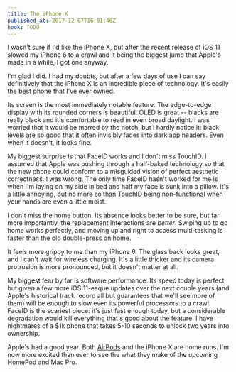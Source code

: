 ```yaml
---
title: The iPhone X
published_at: 2017-12-07T16:01:46Z
hook: TODO
---
```


I wasn't sure if I'd like the iPhone X, but after the
recent release of iOS 11 slowed my iPhone 6 to a crawl and
it being the biggest jump that Apple's made in a while, I
got one anyway.

I'm glad I did. I had my doubts, but after a few days of
use I can say definitively that the iPhone X is an
incredible piece of technology. It's easily the best phone
that I've ever owned.

Its screen is the most immediately notable feature. The
edge-to-edge display with its rounded corners is beautiful.
OLED is great -- blacks are really black and it's
comfortable to read in even broad daylight. I was worried
that it would be marred by the notch, but I hardly notice
it: black levels are so good that it often invisibly fades
into dark app headers. Even when it doesn't, it looks fine.

My biggest surprise is that FaceID works and I don't miss
TouchID. I assumed that Apple was pushing through a
half-baked technology so that the new phone could conform
to a misguided vision of perfect aesthetic correctness. I
was wrong. The only time FaceID hasn't worked for me is
when I'm laying on my side in bed and half my face is sunk
into a pillow. It's a little annoying, but no more so than
TouchID being non-functional when your hands are even a
little moist.

I don't miss the home button. Its absence looks better to
be sure, but far more importantly, the replacement
interactions are _better_. Swiping up to go home works
perfectly, and moving up and right to access multi-tasking
is faster than the old double-press on home.

It feels more grippy to me than my iPhone 6. The glass back
looks great, and I can't wait for wireless charging. It's a
little thicker and its camera protrusion is more
pronounced, but it doesn't matter at all.

My biggest fear by far is software performance. Its speed
today is perfect, but given a few more iOS 11-esque updates
over the next couple years (and Apple's historical track
record all but guarantees that we'll see more of them) will
be enough to slow even its powerful processors to a crawl.
FaceID is the scariest piece: it's just fast enough today,
but a considerable degradation would kill everything that's
good about the feature. I have nightmares of a $1k phone that
takes 5-10 seconds to unlock two years into ownership.

Apple's had a good year. Both [AirPods](/fragments/airpods)
and the iPhone X are home runs. I'm now more excited than
ever to see the what they make of the upcoming HomePod and
Mac Pro.
